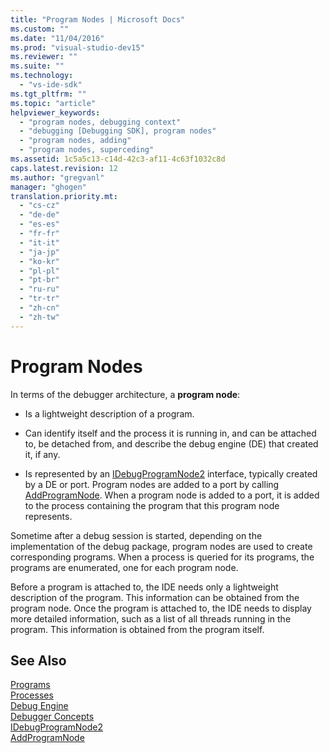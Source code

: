 ```yaml
---
title: "Program Nodes | Microsoft Docs"
ms.custom: ""
ms.date: "11/04/2016"
ms.prod: "visual-studio-dev15"
ms.reviewer: ""
ms.suite: ""
ms.technology: 
  - "vs-ide-sdk"
ms.tgt_pltfrm: ""
ms.topic: "article"
helpviewer_keywords: 
  - "program nodes, debugging context"
  - "debugging [Debugging SDK], program nodes"
  - "program nodes, adding"
  - "program nodes, superceding"
ms.assetid: 1c5a5c13-c14d-42c3-af11-4c63f1032c8d
caps.latest.revision: 12
ms.author: "gregvanl"
manager: "ghogen"
translation.priority.mt: 
  - "cs-cz"
  - "de-de"
  - "es-es"
  - "fr-fr"
  - "it-it"
  - "ja-jp"
  - "ko-kr"
  - "pl-pl"
  - "pt-br"
  - "ru-ru"
  - "tr-tr"
  - "zh-cn"
  - "zh-tw"
---
```

# Program Nodes
In terms of the debugger architecture, a **program node**:  
  
-   Is a lightweight description of a program.  
  
-   Can identify itself and the process it is running in, and can be attached to, be detached from, and describe the debug engine (DE) that created it, if any.  
  
-   Is represented by an [IDebugProgramNode2](../../extensibility/debugger/reference/idebugprogramnode2.md) interface, typically created by a DE or port. Program nodes are added to a port by calling [AddProgramNode](../../extensibility/debugger/reference/idebugportnotify2-addprogramnode.md). When a program node is added to a port, it is added to the process containing the program that this program node represents.  
  
 Sometime after a debug session is started, depending on the implementation of the debug package, program nodes are used to create corresponding programs. When a process is queried for its programs, the programs are enumerated, one for each program node.  
  
 Before a program is attached to, the IDE needs only a lightweight description of the program. This information can be obtained from the program node. Once the program is attached to, the IDE needs to display more detailed information, such as a list of all threads running in the program. This information is obtained from the program itself.  
  
## See Also  
 [Programs](../../extensibility/debugger/programs.md)   
 [Processes](../../extensibility/debugger/processes.md)   
 [Debug Engine](../../extensibility/debugger/debug-engine.md)   
 [Debugger Concepts](../../extensibility/debugger/debugger-concepts.md)   
 [IDebugProgramNode2](../../extensibility/debugger/reference/idebugprogramnode2.md)   
 [AddProgramNode](../../extensibility/debugger/reference/idebugportnotify2-addprogramnode.md)